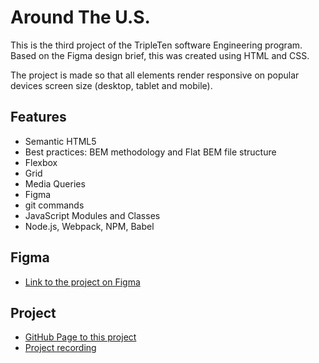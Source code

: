 # Around The U.S.

This is the third project of the TripleTen software Engineering program. Based on the Figma design brief, this was created using HTML and CSS.

The project is made so that all elements render responsive on popular devices screen size (desktop, tablet and mobile).

## Features

- Semantic HTML5
- Best practices: BEM methodology and Flat BEM file structure
- Flexbox
- Grid
- Media Queries
- Figma
- git commands
- JavaScript Modules and Classes
- Node.js, Webpack, NPM, Babel

## Figma

- [Link to the project on Figma](https://www.figma.com/file/Es8zZP3ARGH9JGcw60i3OD/Sprint-3_-Around-the-US?node-id=6432%3A147&t=7oYKsnPJeNJQDFCB-1)

## Project

- [GitHub Page to this project](https://joseraiders.github.io/se_project_aroundtheus/)
- [Project recording](https://app.screencastify.com/v3/watch/SbWKi3YebdRlaJvz3ErB)
